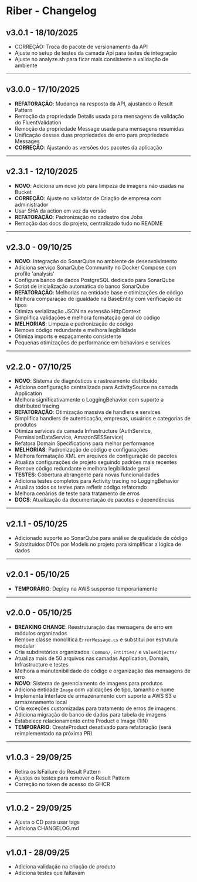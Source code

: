 # Riber - Changelog

## v3.0.1 - 18/10/2025
- CORREÇÃO: Troca do pacote de versionamento da API
- Ajuste no setup de testes da camada Api para testes de integração
- Ajuste no analyze.sh para ficar mais consistente a validação de ambiente

---

## v3.0.0 - 17/10/2025
- **REFATORAÇÃO**: Mudança na resposta da API, ajustando o Result Pattern
- Remoção da propriedade Details usada para mensagens de validação do FluentValidation
- Remoção da propriedade Message usada para mensagens resumidas
- Unificação dessas duas propriedades de erro para propriedade Messages
- **CORREÇÃO**: Ajustando as versões dos pacotes da aplicação

---

## v2.3.1 - 12/10/2025
- **NOVO**: Adiciona um novo job para limpeza de imagens não usadas na Bucket
- **CORREÇÃO**: Ajuste no validator de Criação de empresa com administrador
- Usar SHA da action em vez da versão
- **REFATORAÇÃO**: Padronização no cadastro dos Jobs
- Remoção das docs do projeto, centralizado tudo no README

---

## v2.3.0 - 09/10/25
- **NOVO**: Integração do SonarQube no ambiente de desenvolvimento
- Adiciona serviço SonarQube Community no Docker Compose com profile 'analysis'
- Configura banco de dados PostgreSQL dedicado para SonarQube
- Script de inicialização automática do banco SonarQube
- **REFATORAÇÃO**: Melhorias na entidade base e otimizações de código
- Melhora comparação de igualdade na BaseEntity com verificação de tipos
- Otimiza serialização JSON na extensão HttpContext
- Simplifica validações e melhora formatação geral do código
- **MELHORIAS**: Limpeza e padronização de código
- Remove código redundante e melhora legibilidade
- Otimiza imports e espaçamento consistente
- Pequenas otimizações de performance em behaviors e services

---

## v2.2.0 - 07/10/25
- **NOVO**: Sistema de diagnósticos e rastreamento distribuído
- Adiciona configuração centralizada para ActivitySource na camada Application
- Melhora significativamente o LoggingBehavior com suporte a distributed tracing
- **REFATORAÇÃO**: Otimização massiva de handlers e services
- Simplifica handlers de autenticação, empresas, usuários e categorias de produtos
- Otimiza services da camada Infrastructure (AuthService, PermissionDataService, AmazonSESService)
- Refatora Domain Specifications para melhor performance
- **MELHORIAS**: Padronização de código e configurações
- Melhora formatação XML em arquivos de configuração de pacotes
- Atualiza configurações de projeto seguindo padrões mais recentes
- Remove código redundante e melhora legibilidade geral
- **TESTES**: Cobertura abrangente para novas funcionalidades
- Adiciona testes completos para Activity tracing no LoggingBehavior
- Atualiza todos os testes para refletir código refatorado
- Melhora cenários de teste para tratamento de erros
- **DOCS**: Atualização da documentação de pacotes e dependências

---

## v2.1.1 - 05/10/25
- Adicionado suporte ao SonarQube para análise de qualidade de código
- Substituídos DTOs por Models no projeto para simplificar a lógica de dados

---

## v2.0.1 - 05/10/25
- **TEMPORÁRIO**: Deploy na AWS suspenso temporariamente

---

## v2.0.0 - 05/10/25
- **BREAKING CHANGE**: Reestruturação das mensagens de erro em módulos organizados
- Remove classe monolítica `ErrorMessage.cs` e substitui por estrutura modular
- Cria subdiretórios organizados: `Common/`, `Entities/` e `ValueObjects/`
- Atualiza mais de 50 arquivos nas camadas Application, Domain, Infrastructure e testes
- Melhora a manutenibilidade do código e organização das mensagens de erro
- **NOVO**: Sistema de gerenciamento de imagens para produtos
- Adiciona entidade `Image` com validações de tipo, tamanho e nome
- Implementa interface de armazenamento com suporte a AWS S3 e armazenamento local
- Cria exceções customizadas para tratamento de erros de imagens
- Adiciona migração do banco de dados para tabela de imagens
- Estabelece relacionamento entre Product e Image (1:N)
- **TEMPORÁRIO**: CreateProduct desativado para refatoração (será reimplementado na próxima PR)

---

## v1.0.3 - 29/09/25
- Retira os IsFailure do Result Pattern
- Ajustes os testes para remover o Result Pattern
- Correção no token de acesso do GHCR

---

## v1.0.2 - 29/09/25
- Ajusta o CD para usar tags
- Adiciona CHANGELOG.md

---

## v1.0.1 - 28/09/25
- Adiciona validação na criação de produto
- Adiciona testes que faltavam